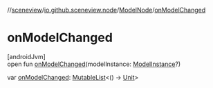 //[sceneview](../../../index.md)/[io.github.sceneview.node](../index.md)/[ModelNode](index.md)/[onModelChanged](on-model-changed.md)

# onModelChanged

[androidJvm]\
open fun [onModelChanged](on-model-changed.md)(modelInstance: [ModelInstance](../../io.github.sceneview.model/index.md#1724271641%2FClasslikes%2F-1571379623)?)

var [onModelChanged](on-model-changed.md): [MutableList](https://kotlinlang.org/api/latest/jvm/stdlib/kotlin.collections/-mutable-list/index.html)&lt;() -&gt; [Unit](https://kotlinlang.org/api/latest/jvm/stdlib/kotlin/-unit/index.html)&gt;

